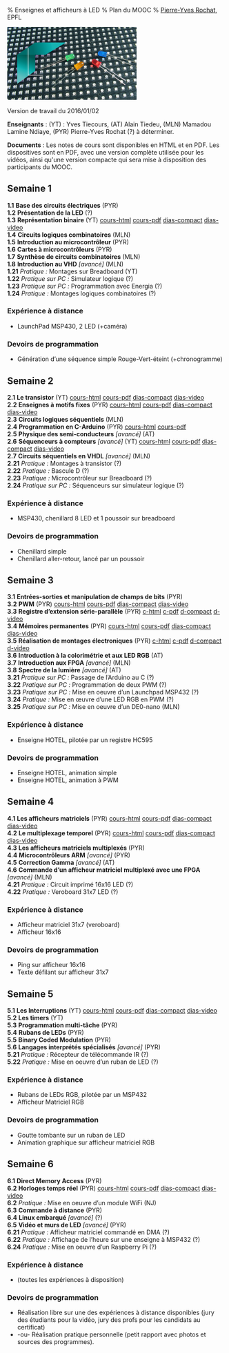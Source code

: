% Enseignes et afficheurs à LED
% Plan du MOOC
% [Pierre-Yves Rochat](mailto:pyr@pyr.ch), EPFL

<img src="../../statiques/images/vignette.jpg" alt="Vignette du MOOC" style="width: 300px; text-align=center;"/>

Version de travail du 2016/01/02

**Enseignants** : (YT) : Yves Tiecours, (AT) Alain Tiedeu, (MLN) Mamadou Lamine Ndiaye, (PYR) Pierre-Yves Rochat (?) à déterminer.

**Documents** : Les notes de cours sont disponibles en HTML et en PDF. Les dispositives sont en PDF, avec une version complète utilisée pour les vidéos, ainsi qu'une version compacte qui sera mise à disposition des participants du MOOC.   

## Semaine 1 ##



**1.1** **Base des circuits électriques**  (PYR)   
**1.2** **Présentation de la LED**  (?)   
**1.3** **Représentation binaire**  (YT) [cours-html](../104/binaire.html) [cours-pdf](../104/binaire.pdf) [dias-compact](../104/binaire-dia-compact.pdf) [dias-video](../104/binaire-dia.pdf)   
**1.4** **Circuits logiques combinatoires**  (MLN)   
**1.5** **Introduction au microcontrôleur**  (PYR)   
**1.6** **Cartes à microcontrôleurs**  (PYR)   
**1.7** **Synthèse de circuits combinatoires**  (MLN)   
**1.8** **Introduction au VHD** *[avancé]*  (MLN)   
**1.21** *Pratique :* Montages sur Breadboard (YT)   
**1.22** *Pratique sur PC :* Simulateur logique (?)   
**1.23** *Pratique sur PC :* Programmation avec Energia (?)   
**1.24** *Pratique :* Montages logiques combinatoires (?)   

### Expérience à distance

* LaunchPad MSP430, 2 LED (+caméra)
   
### Devoirs de programmation

* Génération d’une séquence simple Rouge-Vert-éteint (+chronogramme)
   

## Semaine 2 ##



**2.1** **Le transistor**  (YT) [cours-html](../201/transistor.html) [cours-pdf](../201/transistor.pdf) [dias-compact](../201/transistor-dia-compact.pdf) [dias-video](../201/transistor-dia.pdf)   
**2.2** **Enseignes à motifs fixes**  (PYR) [cours-html](../203/enseignes-fixes.html) [cours-pdf](../203/enseignes-fixes.pdf) [dias-compact](../203/enseignes-fixes-dia-compact.pdf) [dias-video](../203/enseignes-fixes-dia.pdf)   
**2.3** **Circuits logiques séquentiels**  (MLN)   
**2.4** **Programmation en C-Arduino**  (PYR) [cours-html](../206/C-Arduino.html) [cours-pdf](../206/C-Arduino.pdf)   
**2.5** **Physique des semi-conducteurs** *[avancé]*  (AT)   
**2.6** **Séquenceurs à compteurs** *[avancé]*  (YT) [cours-html](../209/seq-compteur.html) [cours-pdf](../209/seq-compteur.pdf) [dias-compact](../209/seq-compteur-dia-compact.pdf) [dias-video](../209/seq-compteur-dia.pdf)   
**2.7** **Circuits séquentiels en VHDL** *[avancé]*  (MLN)   
**2.21** *Pratique :* Montages à transistor <!-- (2 segments de 4 LED) --> (?)   
**2.22** *Pratique :* Bascule D (?)   
**2.23** *Pratique :* Microcontrôleur sur Breadboard (?)   
**2.24** *Pratique sur PC :* Séquenceurs sur simulateur logique (?)   

### Expérience à distance

* MSP430, chenillard 8 LED et 1 poussoir sur breadboard
   
### Devoirs de programmation

* Chenillard simple
* Chenillard aller-retour, lancé par un poussoir
   

## Semaine 3 ##



**3.1** **Entrées-sorties et manipulation de champs de bits**  (PYR)   
**3.2** **PWM**  (PYR) [cours-html](../303/pwm.html) [cours-pdf](../303/pwm.pdf) [dias-compact](../303/pwm-dia-compact.pdf) [dias-video](../303/pwm-dia.pdf)   
**3.3** **Registre d’extension série-parallèle**  (PYR) [c-html](../305/registres-ser-par.html) [c-pdf](../305/registres-ser-par.pdf) [d-compact](../305/registres-ser-par-dia-compact.pdf) [d-video](../305/registres-ser-par-dia.pdf)   
**3.4** **Mémoires permanentes**  (PYR) [cours-html](../406/memoires-perm.html) [cours-pdf](../406/memoires-perm.pdf) [dias-compact](../406/memoires-perm-dia-compact.pdf) [dias-video](../406/memoires-perm-dia.pdf)   
**3.5** **Réalisation de montages électroniques**  (PYR) [c-html](../308/pcb-vero.html) [c-pdf](../308/pcb-vero.pdf) [d-compact](../308/pcb-vero-dia-compact.pdf) [d-video](../308/pcb-vero-dia.pdf)   
**3.6** **Introduction à la colorimétrie et aux LED RGB**  (AT)   
**3.7** **Introduction aux FPGA** *[avancé]*  (MLN)   
**3.8** **Spectre de la lumière** *[avancé]*  (AT)   
**3.21** *Pratique sur PC :* Passage de l’Arduino au C (?)   
**3.22** *Pratique sur PC :* Programmation de deux PWM (?)   
**3.23** *Pratique sur PC :* Mise en oeuvre d’un Launchpad MSP432 (?)   
**3.24** *Pratique :* Mise en œuvre d’une LED RGB en PWM (?)   
**3.25** *Pratique sur PC :* Mise en oeuvre d’un DE0-nano (MLN)   

### Expérience à distance

* Enseigne HOTEL, pilotée par un registre HC595
   
### Devoirs de programmation

* Enseigne HOTEL, animation simple
* Enseigne HOTEL, animation à PWM
   

## Semaine 4 ##



**4.1** **Les afficheurs matriciels**  (PYR) [cours-html](../401/matrice.html) [cours-pdf](../401/matrice.pdf) [dias-compact](../401/matrice-dia-compact.pdf) [dias-video](../401/matrice-dia.pdf)   
**4.2** **Le multiplexage temporel**  (PYR) [cours-html](../403/multiplex.html) [cours-pdf](../403/multiplex.pdf) [dias-compact](../403/multiplex-dia-compact.pdf) [dias-video](../403/multiplex-dia.pdf)   
**4.3** **Les afficheurs matriciels multiplexés**  (PYR)   
**4.4** **Microcontrôleurs ARM** *[avancé]*  (PYR)   
**4.5** **Correction Gamma** *[avancé]*  (AT)   
**4.6** **Commande d’un afficheur matriciel multiplexé avec une FPGA** *[avancé]*  (MLN)   
**4.21** *Pratique :* Circuit imprimé 16x16 LED (?)   
**4.22** *Pratique :* Veroboard 31x7 LED (?)   

### Expérience à distance

* Afficheur matriciel 31x7 (veroboard)
* Afficheur 16x16
   
### Devoirs de programmation

* Ping sur afficheur 16x16
* Texte défilant sur afficheur 31x7
   

## Semaine 5 ##



**5.1** **Les Interruptions**  (YT) [cours-html](../501/inter.html) [cours-pdf](../501/inter.pdf) [dias-compact](../501/inter-dia-compact.pdf) [dias-video](../501/inter-dia.pdf)   
**5.2** **Les timers**  (YT)   
**5.3** **Programmation multi-tâche**  (PYR)   
**5.4** **Rubans de LEDs**  (PYR)   
**5.5** **Binary Coded Modulation**  (PYR)   
**5.6** **Langages interprétés spécialisés** *[avancé]*  (PYR)   
**5.21** *Pratique :* Récepteur de télécommande IR (?)   
**5.22** *Pratique :* Mise en oeuvre d’un ruban de LED (?)   

### Expérience à distance

* Rubans de LEDs RGB, pilotée par un MSP432
* Afficheur Matriciel RGB
   
### Devoirs de programmation

* Goutte tombante sur un ruban de LED
* Animation graphique sur afficheur matriciel RGB
   

## Semaine 6 ##



**6.1** **Direct Memory Access**  (PYR)   
**6.2** **Horloges temps réel**  (PYR) [cours-html](../603/horloge.html) [cours-pdf](../603/horloge.pdf) [dias-compact](../603/horloge-dia-compact.pdf) [dias-video](../603/horloge-dia.pdf)   
**6.2** *Pratique :* Mise en oeuvre d’un module WiFi (NJ)   
**6.3** **Commande à distance**  (PYR)   
**6.4** **Linux embarqué** *[avancé]*  (?)   
**6.5** **Vidéo et murs de LED** *[avancé]*  (PYR)   
**6.21** *Pratique :* Afficheur matriciel commandé en DMA (?)   
**6.22** *Pratique :* Affichage de l’heure sur une enseigne à MSP432 (?)   
**6.24** *Pratique :* Mise en oeuvre d’un Raspberry Pi (?)   

### Expérience à distance

* (toutes les expériences à disposition)
   
### Devoirs de programmation

* Réalisation libre sur une des expériences à distance disponibles (jury des étudiants pour la vidéo, jury des profs pour les candidats au certificat)
* -ou- Réalisation pratique personnelle (petit rapport avec photos et sources des programmes).
   